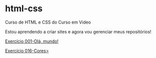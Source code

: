 # html-css
 
Curso de HTML e CSS do Curso em Video

Estou aprendendo a criar sites e agora vou gerenciar meus repositórios!

<a href="https://danielowadasantos.github.io/html-css/exercicios/ex-001 paragrafos quebras/index.html">Exercício 001-Olá, mundo!</a>

<a href="https://danielowadasantos.github.io/html-css/exercicios/ex-016 cores/index.html">Exercício 016-Cores>
